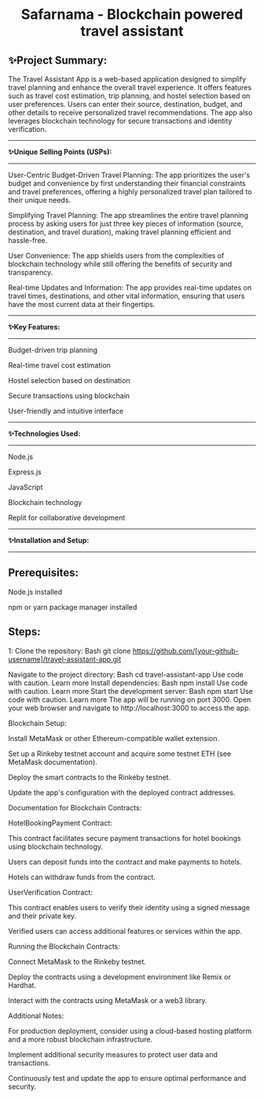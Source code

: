 <h1 align="center">Safarnama - Blockchain powered travel assistant</h1>

**✨Project Summary:**
----------------------------------------------------------

The Travel Assistant App is a web-based application designed to simplify travel planning and enhance the overall travel experience. It offers features such as travel cost estimation, trip planning, and hostel selection based on user preferences. Users can enter their source, destination, budget, and other details to receive personalized travel recommendations. The app also leverages blockchain technology for secure transactions and identity verification.

-----------------------------------------------------------

**✨Unique Selling Points (USPs):**

----------------------------------------------------------

User-Centric Budget-Driven Travel Planning: The app prioritizes the user's budget and convenience by first understanding their financial constraints and travel preferences, offering a highly personalized travel plan tailored to their unique needs.

Simplifying Travel Planning: The app streamlines the entire travel planning process by asking users for just three key pieces of information (source, destination, and travel duration), making travel planning efficient and hassle-free.

User Convenience: The app shields users from the complexities of blockchain technology while still offering the benefits of security and transparency.

Real-time Updates and Information: The app provides real-time updates on travel times, destinations, and other vital information, ensuring that users have the most current data at their fingertips.

----------------------------------------------

**✨Key Features:**

-----------------------------------------------

Budget-driven trip planning

Real-time travel cost estimation

Hostel selection based on destination

Secure transactions using blockchain

User-friendly and intuitive interface

---------------------------------------------------

**✨Technologies Used:**

---------------------------------------------------

Node.js

Express.js

JavaScript

Blockchain technology

Replit for collaborative development

----------------------------------------------------

**✨Installation and Setup:**

---------------------------------------------------

**Prerequisites:**
------------------


Node.js installed

npm or yarn package manager installed

**Steps:**
-----------------


1: Clone the repository:
Bash
git clone https://github.com/[your-github-username]/travel-assistant-app.git

Navigate to the project directory:
Bash
cd travel-assistant-app
Use code with caution. Learn more
Install dependencies:
Bash
npm install
Use code with caution. Learn more
Start the development server:
Bash
npm start
Use code with caution. Learn more
The app will be running on port 3000. Open your web browser and navigate to http://localhost:3000 to access the app.

Blockchain Setup:

Install MetaMask or other Ethereum-compatible wallet extension.

Set up a Rinkeby testnet account and acquire some testnet ETH (see MetaMask documentation).

Deploy the smart contracts to the Rinkeby testnet.

Update the app's configuration with the deployed contract addresses.

Documentation for Blockchain Contracts:

HotelBookingPayment Contract:

This contract facilitates secure payment transactions for hotel bookings using blockchain technology.

Users can deposit funds into the contract and make payments to hotels.

Hotels can withdraw funds from the contract.

UserVerification Contract:

This contract enables users to verify their identity using a signed message and their private key.

Verified users can access additional features or services within the app.

Running the Blockchain Contracts:

Connect MetaMask to the Rinkeby testnet.

Deploy the contracts using a development environment like Remix or Hardhat.

Interact with the contracts using MetaMask or a web3 library.

Additional Notes:

For production deployment, consider using a cloud-based hosting platform and a more robust blockchain infrastructure.

Implement additional security measures to protect user data and transactions.

Continuously test and update the app to ensure optimal performance and security.



